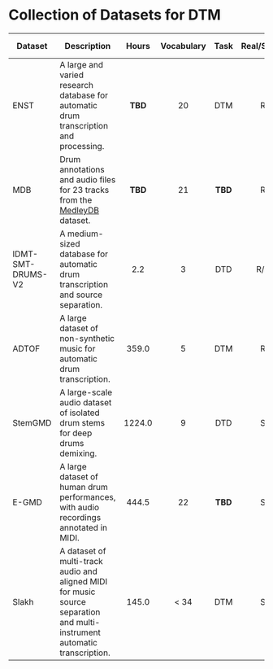 # Collection of Datasets for DTM

|  Dataset  |  Description |  Hours  |  Vocabulary  |  Task  |  Real/Synth  |  Date of download  |
| --------- | ------------ | :-----: | :----------: | :----: | :----------: | -----------------: |
| ENST | A large and varied research database for automatic drum transcription and processing. | **TBD** | 20 | DTM | R | **TBD** |
| MDB | Drum annotations and audio files for 23 tracks from the [MedleyDB](http://medleydb.weebly.com/) dataset. | **TBD** | 21 | **TBD** | R | **TBD** |
| IDMT-SMT-DRUMS-V2 | A medium-sized database for automatic drum transcription and source separation. | 2.2 | 3 | DTD | R/S | **TBD** |
| ADTOF | A large dataset of non-synthetic music for automatic drum transcription. | 359.0 | 5 | DTM | R | 2024-09-27 |
| StemGMD | A large-scale audio dataset of isolated drum stems for deep drums demixing. | 1224.0 | 9 | DTD | S | **TBD** |
| E-GMD | A large dataset of human drum performances, with audio recordings annotated in MIDI. | 444.5 | 22 | **TBD** | S | **TBD** |
| Slakh | A dataset of multi-track audio and aligned MIDI for music source separation and multi-instrument automatic transcription. | 145.0 | < 34 | DTM | S | **TBD** |